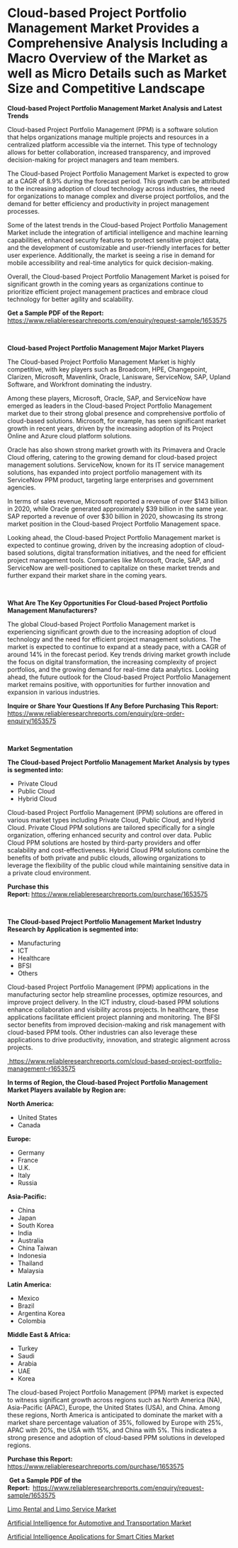 <p><h1>Cloud-based Project Portfolio Management Market Provides a Comprehensive Analysis Including a Macro Overview of the Market as well as Micro Details such as Market Size and Competitive Landscape</h1></p><p><strong>Cloud-based Project Portfolio Management Market Analysis and Latest Trends</strong></p>
<p><p>Cloud-based Project Portfolio Management (PPM) is a software solution that helps organizations manage multiple projects and resources in a centralized platform accessible via the internet. This type of technology allows for better collaboration, increased transparency, and improved decision-making for project managers and team members.</p><p>The Cloud-based Project Portfolio Management Market is expected to grow at a CAGR of 8.9% during the forecast period. This growth can be attributed to the increasing adoption of cloud technology across industries, the need for organizations to manage complex and diverse project portfolios, and the demand for better efficiency and productivity in project management processes.</p><p>Some of the latest trends in the Cloud-based Project Portfolio Management Market include the integration of artificial intelligence and machine learning capabilities, enhanced security features to protect sensitive project data, and the development of customizable and user-friendly interfaces for better user experience. Additionally, the market is seeing a rise in demand for mobile accessibility and real-time analytics for quick decision-making.</p><p>Overall, the Cloud-based Project Portfolio Management Market is poised for significant growth in the coming years as organizations continue to prioritize efficient project management practices and embrace cloud technology for better agility and scalability.</p></p>
<p><strong>Get a Sample PDF of the Report:&nbsp;</strong> <a href="https://www.reliableresearchreports.com/enquiry/request-sample/1653575">https://www.reliableresearchreports.com/enquiry/request-sample/1653575</a></p>
<p>&nbsp;</p>
<p><strong>Cloud-based Project Portfolio Management Major Market Players</strong></p>
<p><p>The Cloud-based Project Portfolio Management Market is highly competitive, with key players such as Broadcom, HPE, Changepoint, Clarizen, Microsoft, Mavenlink, Oracle, Lanisware, ServiceNow, SAP, Upland Software, and Workfront dominating the industry.</p><p>Among these players, Microsoft, Oracle, SAP, and ServiceNow have emerged as leaders in the Cloud-based Project Portfolio Management market due to their strong global presence and comprehensive portfolio of cloud-based solutions. Microsoft, for example, has seen significant market growth in recent years, driven by the increasing adoption of its Project Online and Azure cloud platform solutions.</p><p>Oracle has also shown strong market growth with its Primavera and Oracle Cloud offering, catering to the growing demand for cloud-based project management solutions. ServiceNow, known for its IT service management solutions, has expanded into project portfolio management with its ServiceNow PPM product, targeting large enterprises and government agencies.</p><p>In terms of sales revenue, Microsoft reported a revenue of over $143 billion in 2020, while Oracle generated approximately $39 billion in the same year. SAP reported a revenue of over $30 billion in 2020, showcasing its strong market position in the Cloud-based Project Portfolio Management space.</p><p>Looking ahead, the Cloud-based Project Portfolio Management market is expected to continue growing, driven by the increasing adoption of cloud-based solutions, digital transformation initiatives, and the need for efficient project management tools. Companies like Microsoft, Oracle, SAP, and ServiceNow are well-positioned to capitalize on these market trends and further expand their market share in the coming years.</p></p>
<p>&nbsp;</p>
<p><strong>What Are The Key Opportunities For Cloud-based Project Portfolio Management Manufacturers?</strong></p>
<p><p>The global Cloud-based Project Portfolio Management market is experiencing significant growth due to the increasing adoption of cloud technology and the need for efficient project management solutions. The market is expected to continue to expand at a steady pace, with a CAGR of around 14% in the forecast period. Key trends driving market growth include the focus on digital transformation, the increasing complexity of project portfolios, and the growing demand for real-time data analytics. Looking ahead, the future outlook for the Cloud-based Project Portfolio Management market remains positive, with opportunities for further innovation and expansion in various industries.</p></p>
<p><strong>Inquire or Share Your Questions If Any Before Purchasing This Report:</strong> <a href="https://www.reliableresearchreports.com/enquiry/pre-order-enquiry/1653575">https://www.reliableresearchreports.com/enquiry/pre-order-enquiry/1653575</a></p>
<p>&nbsp;</p>
<p><strong>Market Segmentation</strong></p>
<p><strong>The Cloud-based Project Portfolio Management Market Analysis by types is segmented into:</strong></p>
<p><ul><li>Private Cloud</li><li>Public Cloud</li><li>Hybrid Cloud</li></ul></p>
<p><p>Cloud-based Project Portfolio Management (PPM) solutions are offered in various market types including Private Cloud, Public Cloud, and Hybrid Cloud. Private Cloud PPM solutions are tailored specifically for a single organization, offering enhanced security and control over data. Public Cloud PPM solutions are hosted by third-party providers and offer scalability and cost-effectiveness. Hybrid Cloud PPM solutions combine the benefits of both private and public clouds, allowing organizations to leverage the flexibility of the public cloud while maintaining sensitive data in a private cloud environment.</p></p>
<p><strong>Purchase this Report:&nbsp;</strong><a href="https://www.reliableresearchreports.com/purchase/1653575">https://www.reliableresearchreports.com/purchase/1653575</a></p>
<p>&nbsp;</p>
<p><strong>The Cloud-based Project Portfolio Management Market Industry Research by Application is segmented into:</strong></p>
<p><ul><li>Manufacturing</li><li>ICT</li><li>Healthcare</li><li>BFSI</li><li>Others</li></ul></p>
<p><p>Cloud-based Project Portfolio Management (PPM) applications in the manufacturing sector help streamline processes, optimize resources, and improve project delivery. In the ICT industry, cloud-based PPM solutions enhance collaboration and visibility across projects. In healthcare, these applications facilitate efficient project planning and monitoring. The BFSI sector benefits from improved decision-making and risk management with cloud-based PPM tools. Other industries can also leverage these applications to drive productivity, innovation, and strategic alignment across projects.</p></p>
<p><a href="https://www.reliableresearchreports.com/cloud-based-project-portfolio-management-r1653575">&nbsp;https://www.reliableresearchreports.com/cloud-based-project-portfolio-management-r1653575</a></p>
<p><strong>In terms of Region, the Cloud-based Project Portfolio Management Market Players available by Region are:</strong></p>
<p>
    <p> <strong> North America: </strong>
        <ul>
            <li>United States</li>
            <li>Canada</li>
        </ul>
        </p> 
    <p> <strong> Europe: </strong>
        <ul>
            <li>Germany</li>
            <li>France</li>
            <li>U.K.</li>
            <li>Italy</li>
            <li>Russia</li>
        </ul>
        </p> 
    <p> <strong> Asia-Pacific: </strong>
        <ul>
            <li>China</li>
            <li>Japan</li>
            <li>South Korea</li>
            <li>India</li>
            <li>Australia</li>
            <li>China Taiwan</li>
            <li>Indonesia</li>
            <li>Thailand</li>
            <li>Malaysia</li>
        </ul>
        </p> 
    <p> <strong> Latin America: </strong>
        <ul>
            <li>Mexico</li>
            <li>Brazil</li>
            <li>Argentina Korea</li>
            <li>Colombia</li>
        </ul>
        </p> 
    <p> <strong> Middle East & Africa: </strong>
        <ul>
            <li>Turkey</li>
            <li>Saudi</li>
            <li>Arabia</li>
            <li>UAE</li>
            <li>Korea</li>
        </ul>
    </p>
    </p>
<p><p>The cloud-based Project Portfolio Management (PPM) market is expected to witness significant growth across regions such as North America (NA), Asia-Pacific (APAC), Europe, the United States (USA), and China. Among these regions, North America is anticipated to dominate the market with a market share percentage valuation of 35%, followed by Europe with 25%, APAC with 20%, the USA with 15%, and China with 5%. This indicates a strong presence and adoption of cloud-based PPM solutions in developed regions.</p></p>
<p><strong>Purchase this Report: </strong><a href="https://www.reliableresearchreports.com/purchase/1653575">https://www.reliableresearchreports.com/purchase/1653575</a></p>
<p>&nbsp;<strong>Get a Sample PDF of the Report:&nbsp;&nbsp;</strong><a href="https://www.reliableresearchreports.com/enquiry/request-sample/1653575">https://www.reliableresearchreports.com/enquiry/request-sample/1653575</a></p>
<p><strong></strong></p>
<p><p><a href="https://github.com/LibbySpencer2018/Market-Research-Report-List-1/blob/main/limo-rental-and-limo-service-market.md">Limo Rental and Limo Service Market</a></p><p><a href="https://github.com/kumertitash/Market-Research-Report-List-1/blob/main/artificial-intelligence-for-automotive-and-transportation-market.md">Artificial Intelligence for Automotive and Transportation Market</a></p><p><a href="https://github.com/amapolalg/Market-Research-Report-List-1/blob/main/artificial-intelligence-applications-for-smart-cities-market.md">Artificial Intelligence Applications for Smart Cities Market</a></p></p>